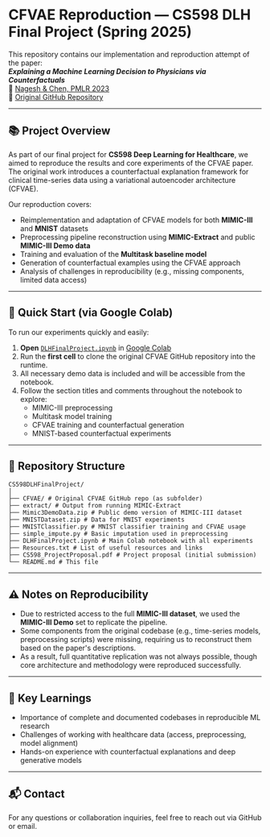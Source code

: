 # CFVAE Reproduction — CS598 DLH Final Project (Spring 2025)

This repository contains our implementation and reproduction attempt of the paper:  
**_Explaining a Machine Learning Decision to Physicians via Counterfactuals_**  
📄 [Nagesh & Chen, PMLR 2023](https://proceedings.mlr.press/v209/nagesh23a/nagesh23a.pdf)  
🔗 [Original GitHub Repository](https://github.com/supriyanagesh94/CFVAE)

---

## 📚 Project Overview

As part of our final project for **CS598 Deep Learning for Healthcare**, we aimed to reproduce the results and core experiments of the CFVAE paper. The original work introduces a counterfactual explanation framework for clinical time-series data using a variational autoencoder architecture (CFVAE).

Our reproduction covers:

- Reimplementation and adaptation of CFVAE models for both **MIMIC-III** and **MNIST** datasets  
- Preprocessing pipeline reconstruction using **MIMIC-Extract** and public **MIMIC-III Demo data**  
- Training and evaluation of the **Multitask baseline model**  
- Generation of counterfactual examples using the CFVAE approach  
- Analysis of challenges in reproducibility (e.g., missing components, limited data access)

---

## 🚀 Quick Start (via Google Colab)

To run our experiments quickly and easily:

1. **Open** [`DLHFinalProject.ipynb`](DLHFinalProject.ipynb) in [Google Colab](https://colab.research.google.com/)
2. Run the **first cell** to clone the original CFVAE GitHub repository into the runtime.
3. All necessary demo data is included and will be accessible from the notebook.
4. Follow the section titles and comments throughout the notebook to explore:
   - MIMIC-III preprocessing
   - Multitask model training
   - CFVAE training and counterfactual generation
   - MNIST-based counterfactual experiments

---

## 📁 Repository Structure

```
CS598DLHFinalProject/
│
├── CFVAE/ # Original CFVAE GitHub repo (as subfolder)
├── extract/ # Output from running MIMIC-Extract
├── Mimic3DemoData.zip # Public demo version of MIMIC-III dataset
├── MNISTDataset.zip # Data for MNIST experiments
├── MNISTClassifier.py # MNIST classifier training and CFVAE usage
├── simple_impute.py # Basic imputation used in preprocessing
├── DLHFinalProject.ipynb # Main Colab notebook with all experiments
├── Resources.txt # List of useful resources and links
├── CS598_ProjectProposal.pdf # Project proposal (initial submission)
└── README.md # This file
```

---

## ⚠️ Notes on Reproducibility

- Due to restricted access to the full **MIMIC-III dataset**, we used the **MIMIC-III Demo** set to replicate the pipeline.
- Some components from the original codebase (e.g., time-series models, preprocessing scripts) were missing, requiring us to reconstruct them based on the paper's descriptions.
- As a result, full quantitative replication was not always possible, though core architecture and methodology were reproduced successfully.

---

## 🧠 Key Learnings

- Importance of complete and documented codebases in reproducible ML research
- Challenges of working with healthcare data (access, preprocessing, model alignment)
- Hands-on experience with counterfactual explanations and deep generative models

---

## 📬 Contact

For any questions or collaboration inquiries, feel free to reach out via GitHub or email.
